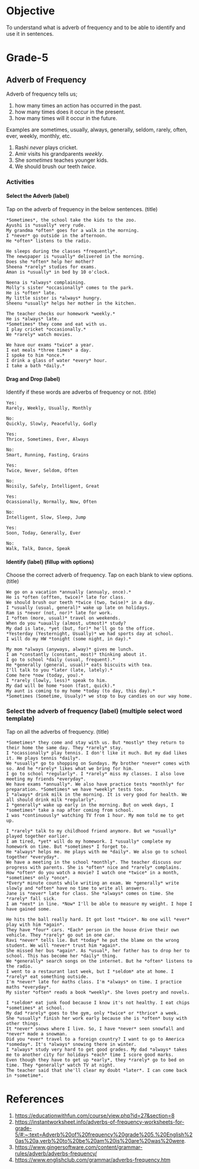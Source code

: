 # Objective

To understand what is adverb of frequency and to be able to identify and use it in sentences.

# Grade-5

## Adverb of Frequency

Adverb of frequency tells us;
1. how many times an action has occurred in the past.
2. how many times does it occur in the present.
3. how many times will it occur in the future.

Examples are sometimes, usually, always, generally, seldom, rarely, often, ever, weekly, monthly, etc.
1. Rashi *never* plays cricket.
2. Amir visits his grandparents *weekly*.
3. She *sometimes* teaches younger kids.
4. We should brush our teeth *twice*.

### Activities

#### Select the Adverb (label)

Tap on the adverb of frequency in the below sentences. (title)
```
*Sometimes*, the school take the kids to the zoo.
Ayushi is *usually* very rude.
My grandma *often* goes for a walk in the morning.
I *never* go outside in the afternoon.
He *often* listens to the radio.
```

```
He sleeps during the classes *frequently*.
The newspaper is *usually* delivered in the morning.
Does she *often* help her mother?
Sheena *rarely* studies for exams.
Aman is *usually* in bed by 10 o'clock.
```

```
Neena is *always* complaining.
Molly's sister *occasionally* comes to the park.
He is *often* late.
My little sister is *always* hungry.
Sheenu *usually* helps her mother in the kitchen.
```

```
The teacher checks our homework *weekly.*
He is *always* late.
*Sometimes* they come and eat with us.
I play cricket *occasionally.*
We *rarely* watch movies.
```

```
We have our exams *twice* a year.
I eat meals *three times* a day.
I spoke to him *once.*
I drink a glass of water *every* hour.
I take a bath *daily.*
```

#### Drag and Drop (label)

Identify if these words are adverbs of frequency or not. (title)
```
Yes:
Rarely, Weekly, Usually, Monthly

No:
Quickly, Slowly, Peacefully, Godly
```

```
Yes:
Thrice, Sometimes, Ever, Always

No:
Smart, Running, Fasting, Grains
```

```
Yes:
Twice, Never, Seldom, Often

No:
Noisily, Safely, Intelligent, Great
```

```
Yes:
Ocassionally, Normally, Now, Often

No:
Intelligent, Slow, Sleep, Jump
```

```
Yes:
Soon, Today, Generally, Ever

No:
Walk, Talk, Dance, Speak
```

#### Identify (label) (fillup with options)

Choose the correct adverb of frequency. Tap on each blank to view options. (title)
```
We go on a vacation *annually (annualy, once).*
He is *often (offten, twice)* late for class.
We should brush our teeth *twice (two, twise)* in a day.
I *usually (usual, general)* wake up late on holidays.
Ram is *never (not, nor)* late for work.
I *often (more, usual)* travel on weekends.
When do you *uaually (almost, utmost)* study?
My dad is late, *yet (but, for)* he'll go to the office.
*Yesterday (Yesternight, Usually)* we had sports day at school.
I will do my HW *tonight (some night, in day).*
```

```
My mom *always (anyways, alway)* gives me lunch.
I am *constantly (constant, most)* thinking about it.
I go to school *daily (usual, frequent).*
He *generally (general, usual)* eats biscuits with tea.
I'll talk to you *later (late, lately).*
Come here *now (today, you).*
I *rarely (lowly, less)* speak to him.
My dad will be home *soon (fast, quick).*
My aunt is coming to my home *today (to day, this day).*
*Sometimes (Sometime, Usualy)* we stop to buy candies on our way home.
```

### Select the adverb of frequency (label) (multiple select word template)

Tap on all the adverbs of frequency. (title)
```
*Sometimes* they come and stay with us. But *mostly* they return to their home the same day. They *rarely* stay.
I *ocassionally* play tennis. I don't like it much. But my dad likes it. He plays tennis *daily*.
We *usually* go to shopping on Sundays. My brother *never* comes with so. And he *rarely* likes what we bring for him.
I go to school *regularly*. I *rarely* miss my classes. I also love meeting my friends *everyday*.
We have exams *annually*. We also have practice tests *monthly* for preparation. *Sometimes* we have *weekly* tests too.
I *always* drink milk in the morning. It is very good for health. We all should drink milk *regularly*.
I *generally* wake up early in the morning. But on week days, I *sometimes* take a nap after coming from school.
I was *continuously* watching TV from 1 hour. My mom told me to get up.
```

```
I *rarely* talk to my childhood friend anymore. But we *usually* played together earlier.
I am tired, *yet* will do my homework. I *usually* complete my homework on time. But *sometimes* I forget to.
He *always* helps me. He plays with me *daily*. We also go to school together *everyday*.
We have a meeting in the school *monthly*. The teacher discuss our progress with parents. She is *often* nice and *rarely* complains.
How *often* do you watch a movie? I watch one *twice* in a month, *sometimes* only *once*.
*Every* minute counts while writing an exam. We *generally* write slowly and *often* have no time to write all answers.
Jane is *never* late for class. She *always* comes on time. She *rarely* fall sick.
I am *next* in line. *Now* I'll be able to measure my weight. I hope I have gained some.
```

```
He hits the ball really hard. It got lost *twice*. No one will *ever* play with him *again*.
They have *four* cars. *Each* person in the house drive their own vehicle. They *rarely* go out in one car.
Ravi *never* tells lie. But *today* he put the blame on the wrong student. We will *never* trust him *again*.
She missed her bus *again*. As *usual*, her father has to drop her to school. This has become her *daily* thing.
We *generally* search songs on the internet. But he *often* listens to the radio.
I went to a restaurant last week, but I *seldom* ate at home. I *rarely* eat something outside.
I'm *never* late for maths class. I'm *always* on time. I practice maths *everyday*.
My sister *often* reads a book *weekly*. She loves poetry and novels.
```

```
I *seldom* eat junk food because I know it's not healthy. I eat chips *sometimes* at school.
My dad *rarely* goes to the gym, only *twice* or *thrice* a week.
She *usually* finish her work early because she is *often* busy with other things.
It *never* snows where I live. So, I have *never* seen snowfall and *never* made a snowman.
Did you *ever* travel to a foreign country? I want to go to America *someday*. It's *always* snowing there in winter.
I *always* study very hard to get good grades. My dad *always* takes me to another city for holidays *each* time I score good marks.
Even though they have to get up *early*, they *rarely* go to bed on time. They *generally* watch TV at night.
The teacher said that she'll clear my doubt *later*. I can come back in *sometime*.
```

# References

1. https://educationwithfun.com/course/view.php?id=27&section=8
2. https://instantworksheet.info/adverbs-of-frequency-worksheets-for-grade-5/#:~:text=Adverb%20of%20frequency%20grade%205.%20English%20as%20a,verb%20to%20be%20am%20is%20are%20was%20were.
3. https://www.gingersoftware.com/content/grammar-rules/adverb/adverbs-frequency/
4. https://www.englishclub.com/grammar/adverbs-frequency.htm
